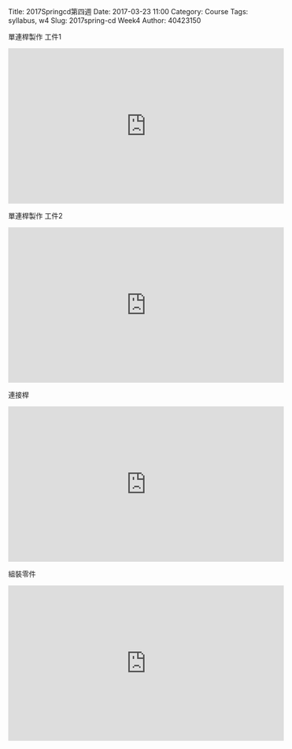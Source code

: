 Title: 2017Springcd第四週
Date: 2017-03-23 11:00
Category: Course
Tags: syllabus, w4
Slug: 2017spring-cd Week4
Author: 40423150

<!-- PELICAN_END_SUMMARY -->

單連桿製作 工件1


<iframe width="560" height="315" src="https://www.youtube.com/embed/J529Z0CaixE" frameborder="0" allowfullscreen></iframe>

單連桿製作 工件2


<iframe width="560" height="315" src="https://www.youtube.com/embed/56OwbnkKyLo" frameborder="0" allowfullscreen></iframe>


連接桿


<iframe width="560" height="315" src="https://www.youtube.com/embed/eCWnEVqd6uY" frameborder="0" allowfullscreen></iframe>


組裝零件


<iframe width="560" height="315" src="https://www.youtube.com/embed/HoaxnAEcVoM" frameborder="0" allowfullscreen></iframe>


